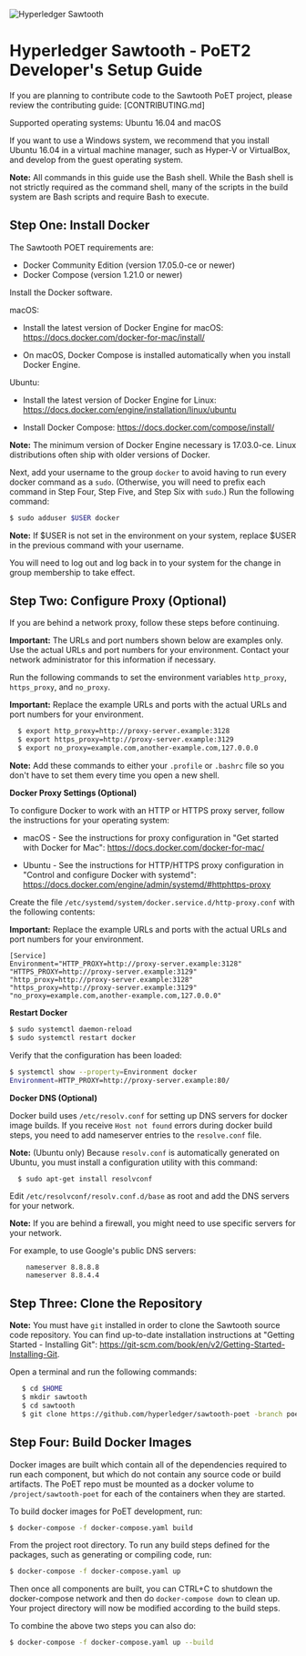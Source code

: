 
![Hyperledger Sawtooth](images/sawtooth_logo_light_blue-small.png)

Hyperledger Sawtooth - PoET2 Developer's Setup Guide
=============

If you are planning to contribute code to the Sawtooth PoET project, please
review the contributing guide: [CONTRIBUTING.md]

Supported operating systems: Ubuntu 16.04 and macOS

If you want to use a Windows system, we recommend that you install Ubuntu 16.04
in a virtual machine manager, such as Hyper-V or VirtualBox, and develop from
the guest operating system.

**Note:** All commands in this guide use the Bash shell. While the Bash shell
is not strictly required as the command shell, many of the scripts in the build
system are Bash scripts and require Bash to execute.

Step One: Install Docker
-------------
The Sawtooth POET requirements are:
- Docker Community Edition (version 17.05.0-ce or newer)
- Docker Compose (version 1.21.0 or newer)

Install the Docker software.

macOS:

- Install the latest version of Docker Engine for macOS:
  <https://docs.docker.com/docker-for-mac/install/>

- On macOS, Docker Compose is installed automatically when you install Docker Engine.

Ubuntu:

- Install the latest version of Docker Engine for Linux: <https://docs.docker.com/engine/installation/linux/ubuntu>

- Install Docker Compose: <https://docs.docker.com/compose/install/>

**Note:** The minimum version of Docker Engine necessary is 17.03.0-ce.
  Linux distributions often ship with older versions of Docker.

Next, add your username to the group `docker` to avoid having to run every
docker command as a `sudo`. (Otherwise, you will need to prefix each
command in Step Four, Step Five, and Step Six with `sudo`.)
Run the following command:

```bash
$ sudo adduser $USER docker
```

**Note:** If $USER is not set in the environment on your system, replace $USER in the previous command with your username.

You will need to log out and log back in to your system for the change in group membership to take effect.

Step Two: Configure Proxy (Optional)
-------------

If you are behind a network proxy, follow these steps before continuing.

**Important:** The URLs and port numbers shown below are examples only.
Use the actual URLs and port numbers for your environment.
Contact your network administrator for this information if necessary.

Run the following commands to set the environment variables `http_proxy`, `https_proxy`, and `no_proxy`.

**Important:** Replace the example URLs and ports with the actual URLs and port numbers for your environment.

```bash
  $ export http_proxy=http://proxy-server.example:3128
  $ export https_proxy=http://proxy-server.example:3129
  $ export no_proxy=example.com,another-example.com,127.0.0.0
```

**Note:** Add these commands to either your `.profile` or `.bashrc` file
so you don't have to set them every time you open a new shell.

**Docker Proxy Settings (Optional)**

To configure Docker to work with an HTTP or HTTPS proxy server, follow the
instructions for your operating system:

* macOS - See the instructions for proxy configuration in
  "Get started with Docker for Mac": <https://docs.docker.com/docker-for-mac/>

* Ubuntu - See the instructions for HTTP/HTTPS proxy configuration in
  "Control and configure Docker with systemd": <https://docs.docker.com/engine/admin/systemd/#httphttps-proxy>

Create the file `/etc/systemd/system/docker.service.d/http-proxy.conf` with the
following contents:

**Important:** Replace the example URLs and ports with the actual URLs and port numbers for your environment.

```text
[Service]
Environment="HTTP_PROXY=http://proxy-server.example:3128" "HTTPS_PROXY=http://proxy-server.example:3129" "http_proxy=http://proxy-server.example:3128" "https_proxy=http://proxy-server.example:3129" "no_proxy=example.com,another-example.com,127.0.0.0"
```

**Restart Docker**

```bash
$ sudo systemctl daemon-reload
$ sudo systemctl restart docker
```

Verify that the configuration has been loaded:

```bash
$ systemctl show --property=Environment docker
Environment=HTTP_PROXY=http://proxy-server.example:80/
```

**Docker DNS (Optional)**

Docker build uses `/etc/resolv.conf` for setting up DNS servers for docker image
builds. If you receive `Host not found` errors during docker build steps,
you need to add nameserver entries to the `resolve.conf` file.

**Note:** (Ubuntu only)
Because `resolv.conf` is automatically generated on Ubuntu, you must
install a configuration utility with this command:

```bash
  $ sudo apt-get install resolvconf
```

Edit `/etc/resolvconf/resolv.conf.d/base` as root and add the DNS servers
for your network.

**Note:** If you are behind a firewall, you might need to use specific servers
for your network.

For example, to use Google's public DNS servers:

```
    nameserver 8.8.8.8
    nameserver 8.8.4.4
```

Step Three: Clone the Repository
-------------

**Note:** You must have `git` installed in order to clone the Sawtooth source
code repository. You can find up-to-date installation instructions
at "Getting Started - Installing Git": <https://git-scm.com/book/en/v2/Getting-Started-Installing-Git>.

Open a terminal and run the following commands:

```bash
   $ cd $HOME
   $ mkdir sawtooth
   $ cd sawtooth
   $ git clone https://github.com/hyperledger/sawtooth-poet -branch poet2   
```

Step Four: Build Docker Images
-------------
Docker images are built which contain all of the dependencies
required to run each component, but which do not contain any source code or
build artifacts. The PoET repo must be mounted as a docker volume
to `/project/sawtooth-poet` for each of the containers when they are started.

To build docker images for PoET development, run:

  ```bash
  $ docker-compose -f docker-compose.yaml build
  ```

From the project root directory. To run any build steps defined for the
packages, such as generating or compiling code, run:

  ```bash
  $ docker-compose -f docker-compose.yaml up
  ```

Then once all components are built, you can CTRL+C to shutdown the
docker-compose network and then do ```docker-compose down``` to clean up. Your
project directory will now be modified according to the build steps.

To combine the above two steps you can also do:

  ```bash
  $ docker-compose -f docker-compose.yaml up --build
  ```
